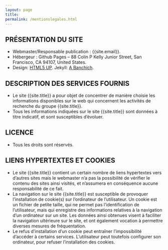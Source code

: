 ```yaml
---
layout: page
title:
permalink: /mentionslegales.html
---
```



PRÉSENTATION DU SITE
--------------------
<ul>
    <li>
    Webmaster/Responsable publication : {{site.email}}.
    </li><li>
    Hébergeur : Github Pages – 88 Colin P Kelly Junior Street, San Francisco, CA 94107, United States.
    </li><li>
    Design: <a href="https://html5up.net">HTML5 UP</a>. Jekyll: <a href="https://andrewbanchi.ch">A Banchich</a>.
    </li>
</ul>


DESCRIPTION DES SERVICES FOURNIS
--------------------------------

<ul>
    <li>
Le site {{site.title}} a pour objet de concentrer de manière choisie les informations disponibles sur le web qui concernent les activités de recherche du groupe {{site.title}}.
    </li><li>
Tous les informations indiquées sur le site {{site.title}} sont données à titre indicatif, et sont susceptibles d’évoluer.
    </li>
</ul>


LICENCE
-------

<ul>
    <li>
Tous les droits sont réservés.
    </li>
</ul>


LIENS HYPERTEXTES ET COOKIES
----------------------------
<ul>
    <li>
Le site {{site.title}} contient un certain nombre de liens hypertextes vers d’autres sites mais le webmaster n’a pas la possibilité de vérifier le contenu des sites ainsi visités, et n’assumera en conséquence aucune responsabilité de ce fait.
    </li><li>
La navigation sur le site {{site.title}} est susceptible de provoquer l’installation de cookie(s) sur l’ordinateur de l’utilisateur. Un cookie est un fichier de petite taille, qui ne permet pas l’identification de l’utilisateur, mais qui enregistre des informations relatives à la navigation d’un ordinateur sur un site. Les données ainsi obtenues visent à faciliter la navigation ultérieure sur le site, et ont également vocation à permettre diverses mesures de fréquentation.
    </li><li>
Le refus d’installation d’un cookie peut entraîner l’impossibilité d’accéder à certains services. L’utilisateur peut toutefois configurer son ordinateur, pour refuser l’installation des cookies.
    </li>
</ul>
